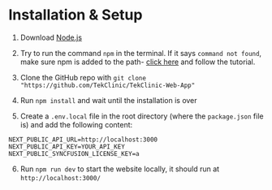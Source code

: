 # Installation & Setup

1. Download [Node.js](https://nodejs.org/en)

2. Try to run the command `npm` in the terminal. If it says `command not found`, make sure npm is added to the path- [click here](https://phoenixnap.com/kb/npm-command-not-found) and follow the tutorial.

3. Clone the GitHub repo with `git clone "https://github.com/TekClinic/TekClinic-Web-App"`

4. Run `npm install` and wait until the installation is over

5. Create a `.env.local` file in the root directory (where the `package.json` file is) and add the following content:
```env
NEXT_PUBLIC_API_URL=http://localhost:3000
NEXT_PUBLIC_API_KEY=YOUR_API_KEY
NEXT_PUBLIC_SYNCFUSION_LICENSE_KEY=a
```

6. Run `npm run dev` to start the website locally, it should run at `http://localhost:3000/`
